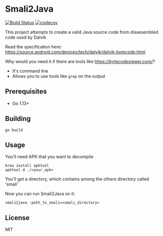 # Smali2Java
[![Build Status](https://travis-ci.org/AlexeySoshin/smali2java.svg?branch=master)](https://travis-ci.org/AlexeySoshin/smali2java)
[![codecov](https://codecov.io/gh/AlexeySoshin/smali2java/branch/master/graph/badge.svg)](https://codecov.io/gh/AlexeySoshin/smali2java)

This project attempts to create a valid Java source code from disassembled code used by Dalvik <br />

Read the specification here: https://source.android.com/devices/tech/dalvik/dalvik-bytecode.html

Why would you need it if there are tools like https://bytecodeviewer.com/? <br />
* It's command line
* Allows you to use tools like `grep` on the output

## Prerequisites
* Go 1.13+

## Building
```
go build
```

## Usage
You'll need APK that you want to decompile <br />

```
brew install apktool
apktool d ./<your_apk>
```

You'll get a directory, which contains among the others directory called 'smali'

Now you can run Smali2Java on it:
```
smali2java -path_to_smali=<smali_directory>
```

## License
MIT